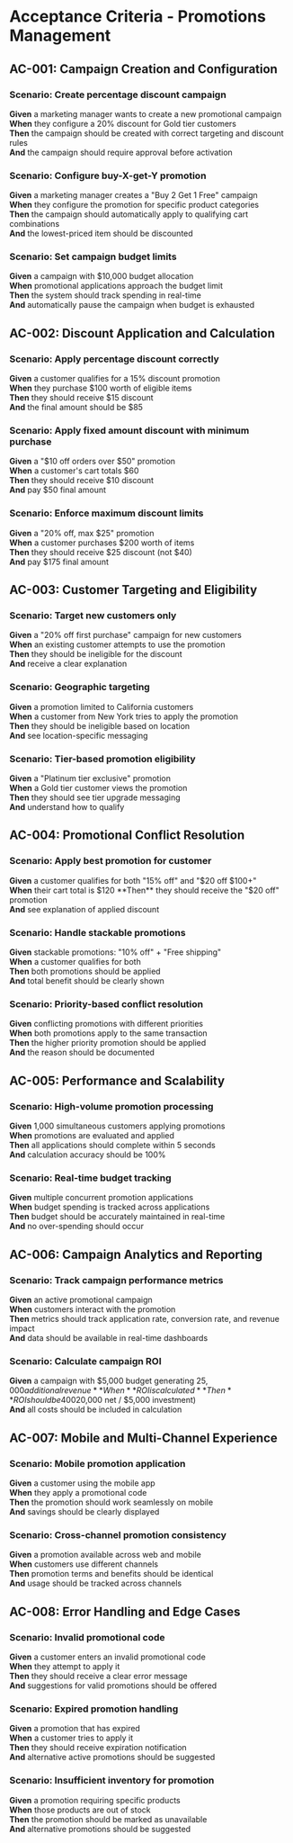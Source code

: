 # Acceptance Criteria - Promotions Management

## AC-001: Campaign Creation and Configuration

### Scenario: Create percentage discount campaign
**Given** a marketing manager wants to create a new promotional campaign  
**When** they configure a 20% discount for Gold tier customers  
**Then** the campaign should be created with correct targeting and discount rules  
**And** the campaign should require approval before activation

### Scenario: Configure buy-X-get-Y promotion
**Given** a marketing manager creates a "Buy 2 Get 1 Free" campaign  
**When** they configure the promotion for specific product categories  
**Then** the campaign should automatically apply to qualifying cart combinations  
**And** the lowest-priced item should be discounted

### Scenario: Set campaign budget limits
**Given** a campaign with $10,000 budget allocation  
**When** promotional applications approach the budget limit  
**Then** the system should track spending in real-time  
**And** automatically pause the campaign when budget is exhausted

## AC-002: Discount Application and Calculation

### Scenario: Apply percentage discount correctly
**Given** a customer qualifies for a 15% discount promotion  
**When** they purchase $100 worth of eligible items  
**Then** they should receive $15 discount  
**And** the final amount should be $85

### Scenario: Apply fixed amount discount with minimum purchase
**Given** a "$10 off orders over $50" promotion  
**When** a customer's cart totals $60  
**Then** they should receive $10 discount  
**And** pay $50 final amount

### Scenario: Enforce maximum discount limits
**Given** a "20% off, max $25" promotion  
**When** a customer purchases $200 worth of items  
**Then** they should receive $25 discount (not $40)  
**And** pay $175 final amount

## AC-003: Customer Targeting and Eligibility

### Scenario: Target new customers only
**Given** a "20% off first purchase" campaign for new customers  
**When** an existing customer attempts to use the promotion  
**Then** they should be ineligible for the discount  
**And** receive a clear explanation

### Scenario: Geographic targeting
**Given** a promotion limited to California customers  
**When** a customer from New York tries to apply the promotion  
**Then** they should be ineligible based on location  
**And** see location-specific messaging

### Scenario: Tier-based promotion eligibility
**Given** a "Platinum tier exclusive" promotion  
**When** a Gold tier customer views the promotion  
**Then** they should see tier upgrade messaging  
**And** understand how to qualify

## AC-004: Promotional Conflict Resolution

### Scenario: Apply best promotion for customer
**Given** a customer qualifies for both "15% off" and "$20 off $100+"  
**When** their cart total is $120  
**Then** they should receive the "$20 off" promotion  
**And** see explanation of applied discount

### Scenario: Handle stackable promotions
**Given** stackable promotions: "10% off" + "Free shipping"  
**When** a customer qualifies for both  
**Then** both promotions should be applied  
**And** total benefit should be clearly shown

### Scenario: Priority-based conflict resolution
**Given** conflicting promotions with different priorities  
**When** both promotions apply to the same transaction  
**Then** the higher priority promotion should be applied  
**And** the reason should be documented

## AC-005: Performance and Scalability

### Scenario: High-volume promotion processing
**Given** 1,000 simultaneous customers applying promotions  
**When** promotions are evaluated and applied  
**Then** all applications should complete within 5 seconds  
**And** calculation accuracy should be 100%

### Scenario: Real-time budget tracking
**Given** multiple concurrent promotion applications  
**When** budget spending is tracked across applications  
**Then** budget should be accurately maintained in real-time  
**And** no over-spending should occur

## AC-006: Campaign Analytics and Reporting

### Scenario: Track campaign performance metrics
**Given** an active promotional campaign  
**When** customers interact with the promotion  
**Then** metrics should track application rate, conversion rate, and revenue impact  
**And** data should be available in real-time dashboards

### Scenario: Calculate campaign ROI
**Given** a campaign with $5,000 budget generating $25,000 additional revenue  
**When** ROI is calculated  
**Then** ROI should be 400% ($20,000 net / $5,000 investment)  
**And** all costs should be included in calculation

## AC-007: Mobile and Multi-Channel Experience

### Scenario: Mobile promotion application
**Given** a customer using the mobile app  
**When** they apply a promotional code  
**Then** the promotion should work seamlessly on mobile  
**And** savings should be clearly displayed

### Scenario: Cross-channel promotion consistency
**Given** a promotion available across web and mobile  
**When** customers use different channels  
**Then** promotion terms and benefits should be identical  
**And** usage should be tracked across channels

## AC-008: Error Handling and Edge Cases

### Scenario: Invalid promotional code
**Given** a customer enters an invalid promotional code  
**When** they attempt to apply it  
**Then** they should receive a clear error message  
**And** suggestions for valid promotions should be offered

### Scenario: Expired promotion handling
**Given** a promotion that has expired  
**When** a customer tries to apply it  
**Then** they should receive expiration notification  
**And** alternative active promotions should be suggested

### Scenario: Insufficient inventory for promotion
**Given** a promotion requiring specific products  
**When** those products are out of stock  
**Then** the promotion should be marked as unavailable  
**And** alternative promotions should be suggested
